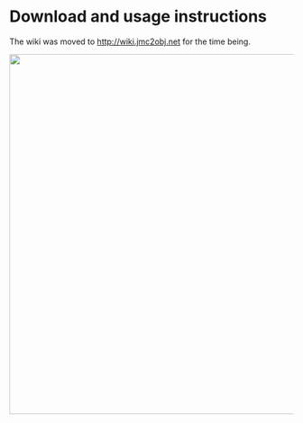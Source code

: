 # Download and usage instructions #

The wiki was moved to http://wiki.jmc2obj.net for the time being.

<a href='http://imgur.com/oBzkV'><img src='http://i.imgur.com/oBzkV.png' alt='' width='640' /></a>